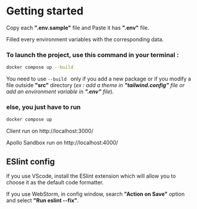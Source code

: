 # Getting started

Copy each **".env.sample"** file and Paste it has **".env"** file.

Filled every environment variables with the corresponding data.

### To launch the project, use this command in your terminal :

```sh
docker compose up --build
```

You need to use ```--build ``` only if you add a new package or if you modify a file outside **"src"** directory (*ex :
add a theme in **"tailwind.config"** file or add an environment variable in **".env"** file*).

### else, you just have to run

```sh
docker compose up
```

Client run on http://localhost:3000/

Apollo Sandbox run on http://localhost:4000/


## ESlint config
If you use VScode, install the ESlint extension which will allow you to choose it as the default code formatter.

If you use WebStorm, in config window, search **"Action on Save"** option and select **"Run eslint --fix"**.
